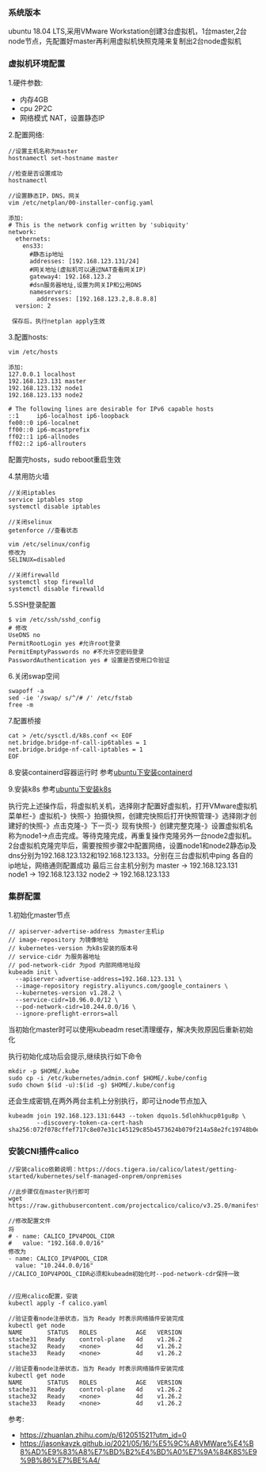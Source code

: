### 系统版本
ubuntu 18.04 LTS,采用VMware Workstation创建3台虚拟机，1台master,2台node节点，先配置好master再利用虚拟机快照克隆来复制出2台node虚拟机

### 虚拟机环境配置
1.硬件参数:
- 内存4GB
- cpu 2P2C
- 网络模式 NAT，设置静态IP

2.配置网络:
```
//设置主机名称为master
hostnamectl set-hostname master

//检查是否设置成功
hostnamectl

//设置静态IP，DNS，网关
vim /etc/netplan/00-installer-config.yaml

添加:
# This is the network config written by 'subiquity'
network:
  ethernets:
    ens33:
      #静态ip地址
      addresses: [192.168.123.131/24]
      #网关地址(虚拟机可以通过NAT查看网关IP)
      gateway4: 192.168.123.2
      #dsn服务器地址,设置为网关IP和公用DNS
      nameservers:
        addresses: [192.168.123.2,8.8.8.8]
  version: 2

 保存后，执行netplan apply生效
```

3.配置hosts:
```
vim /etc/hosts

添加:
127.0.0.1 localhost
192.168.123.131 master
192.168.123.132 node1
192.168.123.133 node2

# The following lines are desirable for IPv6 capable hosts
::1     ip6-localhost ip6-loopback
fe00::0 ip6-localnet
ff00::0 ip6-mcastprefix
ff02::1 ip6-allnodes
ff02::2 ip6-allrouters
```
配置完hosts，sudo reboot重启生效

4.禁用防火墙
```
//关闭iptables
service iptables stop
systemctl disable iptables

//关闭selinux
getenforce //查看状态

vim /etc/selinux/config
修改为
SELINUX=disabled

//关闭firewalld
systemctl stop firewalld
systemctl disable firewalld

```

5.SSH登录配置
```
$ vim /etc/ssh/sshd_config
# 修改
UseDNS no
PermitRootLogin yes #允许root登录
PermitEmptyPasswords no #不允许空密码登录
PasswordAuthentication yes # 设置是否使用口令验证
```

6.关闭swap空间
```
swapoff -a
sed -ie '/swap/ s/^/# /' /etc/fstab 
free -m
```

7.配置桥接
```
cat > /etc/sysctl.d/k8s.conf << EOF
net.bridge.bridge-nf-call-ip6tables = 1
net.bridge.bridge-nf-call-iptables = 1
EOF
```

8.安装containerd容器运行时
参考[ubuntu下安装containerd](./install-containerd.md)


9.安装k8s
参考[ubuntu下安装k8s](./install-k8s.md)


执行完上述操作后，将虚拟机关机，选择刚才配置好虚拟机，打开VMware虚拟机菜单栏-》虚拟机-》快照-》拍摄快照，创建完快照后打开快照管理-》选择刚才创建好的快照-》点击克隆-》下一页-》现有快照-》创建完整克隆-》设置虚拟机名称为node1->点击完成。等待克隆完成，再重复操作克隆另外一台node2虚拟机。2台虚拟机克隆完毕后，需要按照步骤2中配置网络，设置node1和node2静态ip及dns分别为192.168.123.132和192.168.123.133。分别在三台虚拟机中ping 各自的ip地址，网络通则配置成功
最后三台主机分别为
master -> 192.168.123.131
node1  -> 192.168.123.132
node2  -> 192.168.123.133

### 集群配置
1.初始化master节点
```
// apiserver-advertise-address 为master主机ip
// image-repository 为镜像地址
// kubernetes-version 为k8s安装的版本号
// service-cidr 为服务器地址
// pod-network-cidr 为pod 内部网络地址段
kubeadm init \
  --apiserver-advertise-address=192.168.123.131 \
  --image-repository registry.aliyuncs.com/google_containers \
  --kubernetes-version v1.28.2 \
  --service-cidr=10.96.0.0/12 \
  --pod-network-cidr=10.244.0.0/16 \
  --ignore-preflight-errors=all
```
当初始化master时可以使用kubeadm reset清理缓存，解决失败原因后重新初始化

执行初始化成功后会提示,继续执行如下命令
```
mkdir -p $HOME/.kube
sudo cp -i /etc/kubernetes/admin.conf $HOME/.kube/config
sudo chown $(id -u):$(id -g) $HOME/.kube/config
```
还会生成密钥,在两外两台主机上分别执行，即可让node节点加入
```
kubeadm join 192.168.123.131:6443 --token dquo1s.5dlohkhucp01gu8p \
        --discovery-token-ca-cert-hash sha256:072f078cffef717c8e07e31c145129c85b4573624b079f214a58e2fc19748b0e
```

### 安装CNI插件calico
```
//安装calico依赖说明：https://docs.tigera.io/calico/latest/getting-started/kubernetes/self-managed-onprem/onpremises

//此步骤仅在master执行即可
wget https://raw.githubusercontent.com/projectcalico/calico/v3.25.0/manifests/calico.yaml

//修改配置文件
将
# - name: CALICO_IPV4POOL_CIDR
#   value: "192.168.0.0/16"
修改为
- name: CALICO_IPV4POOL_CIDR
  value: "10.244.0.0/16"
//CALICO_IOPV4POOL_CIDR必须和kubeadm初始化时--pod-network-cdr保持一致


//应用calico配置，安装
kubectl apply -f calico.yaml

//验证查看node注册状态，当为 Ready 时表示网络插件安装完成
kubectl get node
NAME       STATUS   ROLES           AGE   VERSION
stache31   Ready    control-plane   4d    v1.26.2
stache32   Ready    <none>          4d    v1.26.2
stache33   Ready    <none>          4d    v1.26.2

//验证查看node注册状态，当为 Ready 时表示网络插件安装完成
kubectl get node
NAME       STATUS   ROLES           AGE   VERSION
stache31   Ready    control-plane   4d    v1.26.2
stache32   Ready    <none>          4d    v1.26.2
stache33   Ready    <none>          4d    v1.26.2
```

参考:
- https://zhuanlan.zhihu.com/p/612051521?utm_id=0
- https://jasonkayzk.github.io/2021/05/16/%E5%9C%A8VMWare%E4%B8%AD%E9%83%A8%E7%BD%B2%E4%BD%A0%E7%9A%84K8S%E9%9B%86%E7%BE%A4/
